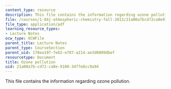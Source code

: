 ```yaml
---
content_type: resource
description: This file contains the information regarding ozone pollution.
file: /courses/1-84j-atmospheric-chemistry-fall-2013/21a00a7bcd72ca0e910034f7e8cc9a94_MIT1_84JF13_Lec14_ozone.pdf
file_type: application/pdf
learning_resource_types:
- Lecture Notes
ocw_type: OCWFile
parent_title: Lecture Notes
parent_type: CourseSection
parent_uid: 178ea197-7eb2-e787-a214-ae3d0809dbef
resourcetype: Document
title: Ozone pollution
uid: 21a00a7b-cd72-ca0e-9100-34f7e8cc9a94
---
```

This file contains the information regarding ozone pollution.

